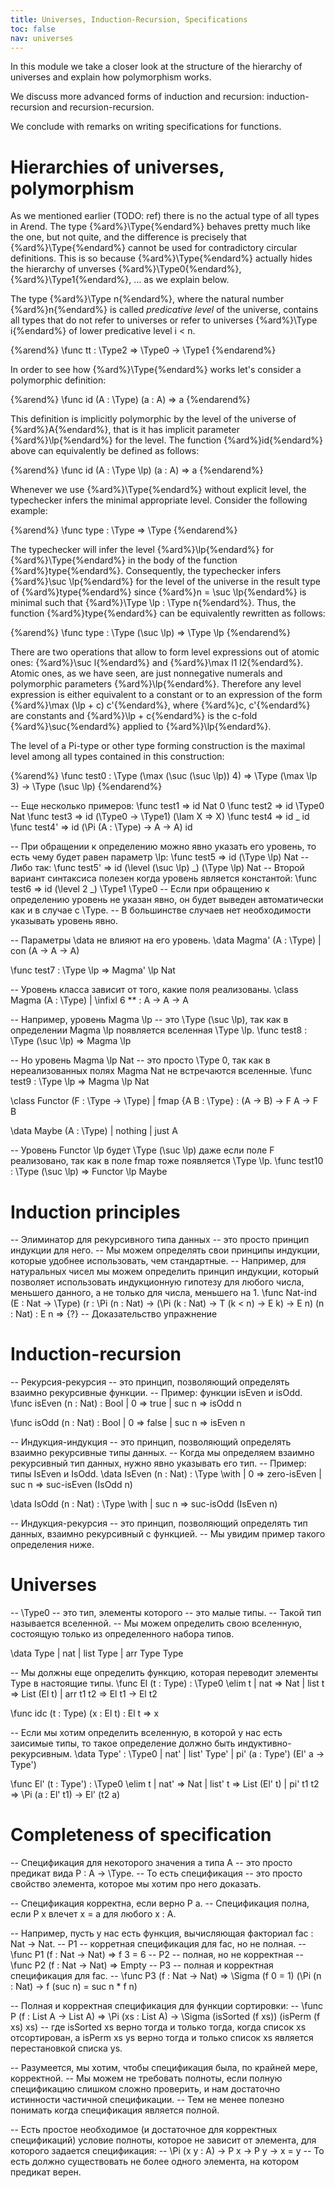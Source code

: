 ```yaml
---
title: Universes, Induction-Recursion, Specifications
toc: false
nav: universes
---
```


In this module we take a closer look at the structure of the hierarchy of universes and
explain how polymorphism works.

We discuss more advanced forms of induction and recursion: induction-recursion and recursion-recursion.

We conclude with remarks on writing specifications for functions. 

# Hierarchies of universes, polymorphism

As we mentioned earlier (TODO: ref) there is no the actual type of all types in Arend. 
The type {%ard%}\Type{%endard%} behaves pretty much like the one, but not quite, and the difference
is precisely that {%ard%}\Type{%endard%} cannot be used for contradictory circular definitions.
This is so because {%ard%}\Type{%endard%} actually hides the hierarchy of unverses {%ard%}\Type0{%endard%},
{%ard%}\Type1{%endard%}, ... as we explain below.

The type {%ard%}\Type n{%endard%}, where the natural number {%ard%}n{%endard%} is called _predicative level_
of the universe, contains all types that do not refer to universes or refer to universes {%ard%}\Type i{%endard%}
of lower predicative level i < n. 

{%arend%}
\func tt : \Type2 => \Type0 -> \Type1
{%endarend%}

In order to see how {%ard%}\Type{%endard%} works let's consider a polymorphic definition:

{%arend%}
\func id (A : \Type) (a : A) => a
{%endarend%}

This definition is implicitly polymorphic by the level of the universe of {%ard%}A{%endard%}, that is
it has implicit parameter {%ard%}\lp{%endard%} for the level. The function {%ard%}id{%endard%} above
can equivalently be defined as follows:

{%arend%}
\func id (A : \Type \lp) (a : A) => a
{%endarend%}

Whenever we use {%ard%}\Type{%endard%} without explicit level, the typechecker infers the minimal appropriate
level. Consider the following example:

{%arend%}
\func type : \Type => \Type
{%endarend%}

The typechecker will infer the level {%ard%}\lp{%endard%} for {%ard%}\Type{%endard%} in the body of the function
{%ard%}type{%endard%}. Consequently, the typechecker infers {%ard%}\suc \lp{%endard%} for the level of the universe
in the result type of {%ard%}type{%endard%} since {%ard%}n = \suc \lp{%endard%} is minimal such that 
{%ard%}\Type \lp : \Type n{%endard%}. Thus, the function {%ard%}type{%endard%} can be equivalently rewritten
as follows:

{%arend%}
\func type : \Type (\suc \lp) => \Type \lp
{%endarend%}

There are two operations that allow to form level expressions out of atomic ones: {%ard%}\suc l{%endard%} and
{%ard%}\max l1 l2{%endard%}. Atomic ones, as we have seen, are just nonnegative numerals and polymorphic parameters
{%ard%}\lp{%endard%}. Therefore any level expression is either equivalent to a constant or to an expression of the form
{%ard%}\max (\lp + c) c'{%endard%}, where {%ard%}c, c'{%endard%} are constants and {%ard%}\lp + c{%endard%} is 
the c-fold {%ard%}\suc{%endard%} applied to {%ard%}\lp{%endard%}.

The level of a Pi-type or other type forming construction is the maximal level among all types contained in this construction:

{%arend%}
\func test0 : \Type (\max (\suc (\suc \lp)) 4) => \Type (\max \lp 3) -> \Type (\suc \lp)
{%endarend%}

-- Еще несколько примеров:
\func test1 => id Nat 0
\func test2 => id \Type0 Nat
\func test3 => id (\Type0 -> \Type1) (\lam X => X)
\func test4 => id _ id
\func test4' => id (\Pi (A : \Type) -> A -> A) id

-- При обращении к определению можно явно указать его уровень, то есть чему будет равен параметр \lp:
\func test5 => id (\Type \lp) Nat
-- Либо так:
\func test5' => id (\level (\suc \lp) _) (\Type \lp) Nat
-- Второй вариант синтаксиса полезен когда уровень является константой:
\func test6 => id (\level 2 _) \Type1 \Type0
-- Если при обращению к определению уровень не указан явно, он будет выведен автоматически как и в случае с \Type.
-- В большинстве случаев нет необходимости указывать уровень явно.

-- Параметры \data не влияют на его уровень.
\data Magma' (A : \Type)
  | con (A -> A -> A)

\func test7 : \Type \lp => Magma' \lp Nat

-- Уровень класса зависит от того, какие поля реализованы.
\class Magma (A : \Type)
  | \infixl 6 ** : A -> A -> A

-- Например, уровень Magma \lp -- это \Type (\suc \lp), так как в определении Magma \lp появляется вселенная \Type \lp.
\func test8 : \Type (\suc \lp) => Magma \lp

-- Но уровень Magma \lp Nat -- это просто \Type 0, так как в нереализованных полях Magma Nat не встречаются вселенные.
\func test9 : \Type \lp => Magma \lp Nat

\class Functor (F : \Type -> \Type)
  | fmap {A B : \Type} : (A -> B) -> F A -> F B

\data Maybe (A : \Type) | nothing | just A

-- Уровень Functor \lp будет \Type (\suc \lp) даже если поле F реализовано, так как в поле fmap тоже появляется \Type \lp.
\func test10 : \Type (\suc \lp) => Functor \lp Maybe

# Induction principles

-- Элиминатор для рекурсивного типа данных -- это просто принцип индукции для него.
-- Мы можем определять свои принципы индукции, которые удобнее использовать, чем стандартные.
-- Например, для натуральных чисел мы можем определить принцип индукции, который позволяет использовать индукционную гипотезу для любого числа, меньшего данного, а не только для числа, меньшего на 1.
\func Nat-ind (E : Nat -> \Type)
  (r : \Pi (n : Nat) -> (\Pi (k : Nat) -> T (k < n) -> E k) -> E n)
  (n : Nat) : E n => {?} -- Доказательство упражнение

# Induction-recursion

-- Рекурсия-рекурсия -- это принцип, позволяющий определять взаимно рекурсивные функции.
-- Пример: функции isEven и isOdd.
\func isEven (n : Nat) : Bool
  | 0 => true
  | suc n => isOdd n

\func isOdd (n : Nat) : Bool
  | 0 => false
  | suc n => isEven n

-- Индукция-индукция -- это принцип, позволяющий определять взаимно рекурсивные типы данных.
-- Когда мы определяем взаимно рекурсивный тип данных, нужно явно указывать его тип.
-- Пример: типы IsEven и IsOdd.
\data IsEven (n : Nat) : \Type \with
  | 0 => zero-isEven
  | suc n => suc-isEven (IsOdd n)

\data IsOdd (n : Nat) : \Type \with
  | suc n => suc-isOdd (IsEven n)

-- Индукция-рекурсия -- это принцип, позволяющий определять тип данных, взаимно рекурсивный с функцией.
-- Мы увидим пример такого определения ниже.

# Universes

-- \Type0 -- это тип, элементы которого -- это малые типы.
-- Такой тип называется вселенной.
-- Мы можем определить свою вселенную, состоящую только из определенного набора типов.

\data Type
  | nat
  | list Type
  | arr Type Type

-- Мы должны еще определить функцию, которая переводит элементы Type в настоящие типы.
\func El (t : Type) : \Type0 \elim t
  | nat => Nat
  | list t => List (El t)
  | arr t1 t2 => El t1 -> El t2

\func idc (t : Type) (x : El t) : El t => x

-- Если мы хотим определить вселенную, в которой у нас есть заисимые типы, то такое определение должно быть индуктивно-рекурсивным.
\data Type' : \Type0
  | nat'
  | list' Type'
  | pi' (a : Type') (El' a -> Type')

\func El' (t : Type') : \Type0 \elim t
  | nat' => Nat
  | list' t => List (El' t)
  | pi' t1 t2 => \Pi (a : El' t1) -> El' (t2 a)

# Completeness of specification

-- Спецификация для некоторого значения a типа A -- это просто предикат вида P : A -> \Type.
-- То есть спецификация -- это просто свойство элемента, которое мы хотим про него доказать.

-- Спецификация корректна, если верно P a.
-- Спецификация полна, если P x влечет x = a для любого x : A.

-- Например, пусть у нас есть функция, вычисляющая факториал fac : Nat -> Nat.
-- P1 -- корретная спецификация для fac, но не полная.
-- \func P1 (f : Nat -> Nat) => f 3 = 6
-- P2 -- полная, но не корректная
-- \func P2 (f : Nat -> Nat) => Empty
-- P3 -- полная и корректная спецификация для fac.
-- \func P3 (f : Nat -> Nat) => \Sigma (f 0 = 1) (\Pi (n : Nat) -> f (suc n) = suc n * f n)

-- Полная и корректная спецификация для функции сортировки:
-- \func P (f : List A -> List A) => \Pi (xs : List A) -> \Sigma (isSorted (f xs)) (isPerm (f xs) xs)
-- где isSorted xs верно тогда и только тогда, когда список xs отсортирован, а isPerm xs ys верно тогда и только список xs является перестановкой списка ys.

-- Разумеется, мы хотим, чтобы спецификация была, по крайней мере, корректной.
-- Мы можем не требовать полноты, если полную спецификацию слишком сложно проверить, и нам достаточно истинности частичной спецификации.
-- Тем не менее полезно понимать когда спецификация является полной.

-- Есть простое необходимое (и достаточное для корректных спецификаций) условие полноты, которое не зависит от элемента, для которого задается спецификация:
-- \Pi (x y : A) -> P x -> P y -> x = y
-- То есть должно существовать не более одного элемента, на котором предикат верен.
